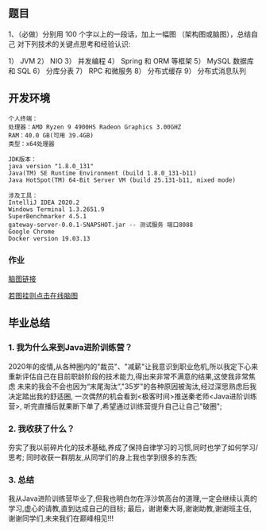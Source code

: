 ## 题目

1、（必做）分别用 100 个字以上的一段话，加上一幅图 （架构图或脑图），总结自己
对下列技术的关键点思考和经验认识:

1） JVM
2） NIO
3） 并发编程
4） Spring 和 ORM 等框架
5） MySQL 数据库和 SQL
6） 分库分表
7） RPC 和微服务
8） 分布式缓存
9） 分布式消息队列

## 开发环境

```
个人终端：
处理器：AMD Ryzen 9 4900HS Radeon Graphics 3.00GHZ
RAM：40.0 GB(可用 39.4GB)
类型：x64处理器
```

```
JDK版本：
java version "1.8.0_131"
Java(TM) SE Runtime Environment (build 1.8.0_131-b11)
Java HotSpot(TM) 64-Bit Server VM (build 25.131-b11, mixed mode)
```

```
涉及工具：
IntelliJ IDEA 2020.2
Windows Terminal 1.3.2651.9
SuperBenchmarker 4.5.1
gateway-server-0.0.1-SNAPSHOT.jar -- 测试服务 端口8088
Google Chrome
Docker version 19.03.13
```
### 作业
[脑图链接](https://github.com/EwenSheng/JAVA-000/blob/main/Week_graduation/static/img/%E7%9B%9B%E9%80%B8%E6%96%87-Java-%E7%AC%94%E8%AE%B0%E8%84%91%E5%9B%BE.png)

[若图挂则点击在线脑图](https://kdocs.cn/l/svWkUGcwytjF)

## 毕业总结

### 1. 我为什么来到Java进阶训练营？

2020年的疫情,从各种圈内的"裁员"、"减薪"让我意识到职业危机,所以我定下心来重新评估自己在目前职龄阶段的技术能力,得出来非常不满意的结果,这使我非常焦虑
未来的我会不会也因为“末尾淘汰”,"35岁"的各种原因被淘汰,经过深思熟虑后我决定踏出我的舒适圈, 一次偶然的机会看到<极客时间>推送秦老师<Java进阶训练营>,
听完直播后就果断下单了,希望通过训练营提升自己让自己"破圈";


### 2. 我收获了什么？

夯实了我以前碎片化的技术基础,养成了保持自律学习的习惯,同时也学了如何学习/思考;
同时收获一群朋友,从同学们的身上我也学到很多的东西;

### 3. 总结

我从Java进阶训练营毕业了,但我也明白勿在浮沙筑高台的道理,一定会继续认真的学习,虚心的请教,直到达成自己的目标;
最后，谢谢秦大哥,谢谢助教,谢谢班主任,谢谢同学们,未来我们在巅峰相见!!!